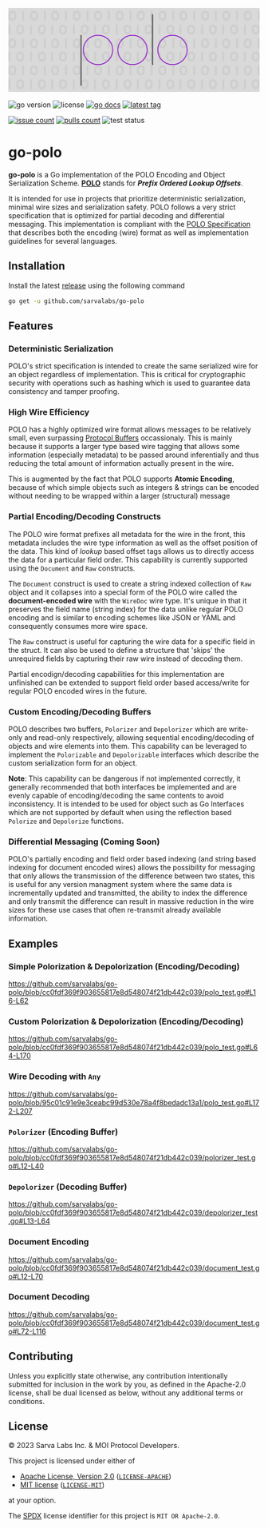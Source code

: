 ![image](./banner.png)

[godoclink]: https://godoc.org/github.com/sarvalabs/go-polo
[latestrelease]: https://github.com/sarvalabs/go-polo/releases/latest
[issueslink]: https://github.com/sarvalabs/go-polo/issues
[pullslink]: https://github.com/sarvalabs/go-polo/pulls

![go version](https://img.shields.io/github/go-mod/go-version/sarvalabs/go-polo?style=for-the-badge)
![license](https://img.shields.io/badge/license-MIT%2FApache--2.0-informational?style=for-the-badge)
[![go docs](http://img.shields.io/badge/go-documentation-blue.svg?style=for-the-badge)][godoclink]
[![latest tag](https://img.shields.io/github/v/tag/sarvalabs/go-polo?color=blue&label=latest%20tag&sort=semver&style=for-the-badge)][latestrelease]

[![issue count](https://img.shields.io/github/issues/sarvalabs/go-polo?style=for-the-badge&color=yellow)][issueslink]
[![pulls count](https://img.shields.io/github/issues-pr/sarvalabs/go-polo?style=for-the-badge&color=brightgreen)][pullslink]
![test status](https://img.shields.io/github/actions/workflow/status/sarvalabs/go-polo/testing.yml?label=tests&style=for-the-badge)


# go-polo
**go-polo** is a Go implementation of the POLO Encoding and Object Serialization Scheme. [**POLO**](https://github.com/sarvalabs/polo) stands for ***Prefix Ordered Lookup Offsets***. 

It is intended for use in projects that prioritize deterministic serialization, minimal wire sizes and serialization safety. POLO follows a very strict specification that is optimized for partial decoding and differential messaging. This implementation is compliant with the [POLO Specification](https://github.com/sarvalabs/polo) that describes both the encoding (wire) format as well as implementation guidelines for several languages.

## Installation
Install the latest [release](https://github.com/sarvalabs/go-polo/releases) using the following command
```sh
go get -u github.com/sarvalabs/go-polo
```

## Features
### Deterministic Serialization
POLO's strict specification is intended to create the same serialized wire for an object regardless of implementation. This is critical for cryptographic security with operations such as hashing which is used to guarantee data consistency and tamper proofing.

### High Wire Efficiency
POLO has a highly optimized wire format allows messages to be relatively small, even surpassing [Protocol Buffers](https://protobuf.dev/programming-guides/encoding/) occassionaly. This is mainly because it supports a larger type based wire tagging that allows some information (especially metadata) to be passed around inferentially and thus reducing the total amount of information actually present in the wire. 

This is augmented by the fact that POLO supports **Atomic Encoding**, because of which simple objects such as integers & strings can be encoded without needing to be wrapped within a larger (structural) message

### Partial Encoding/Decoding Constructs
The POLO wire format prefixes all metadata for the wire in the front, this metadata includes the wire type information as well as the offset position of the data. This kind of *lookup* based offset tags allows us to directly access the data for a particular field order. This capability is currently supported using the `Document` and `Raw` constructs. 

The `Document` construct is used to create a string indexed collection of `Raw` object and it collapses into a special form of the POLO wire called the **document-encoded wire** with the `WireDoc` wire type. It's unique in that it preserves the field name (string index) for the data unlike regular POLO encoding and is similar to encoding schemes like JSON or YAML and consequently consumes more wire space.

The `Raw` construct is useful for capturing the wire data for a specific field in the struct. It can also be used to define a structure that 'skips' the unrequired fields by capturing their raw wire instead of decoding them.

Partial encodign/decoding capabilities for this implementation are unfinished can be extended to support field order based access/write for regular POLO encoded wires in the future.

### Custom Encoding/Decoding Buffers
POLO describes two buffers, `Polorizer` and `Depolorizer` which are write-only and read-only respectively, allowing sequential encoding/decoding of objects and wire elements into them. This capability can be leveraged to implement the `Polorizable` and `Depolorizable` interfaces which describe the custom serialization form for an object.

**Note**: This capability can be dangerous if not implemented correctly, it generally recommended that both interfaces be implemented and are evenly capable of encoding/decoding the same contents to avoid inconsistency. It is intended to be used for object such as Go Interfaces which are not supported by default when using the reflection based `Polorize` and `Depolorize` functions.

### Differential Messaging (Coming Soon)
POLO's partially encoding and field order based indexing (and string based indexing for document encoded wires) allows the possibility for messaging that only allows the transmission of the difference between two states, this is useful for any version managment system where the same data is incrementally updated and transmitted, the ability to index the difference and only transmit the difference can result in massive reduction in the wire sizes for these use cases that often re-transmit already available information.

## Examples
### Simple Polorization & Depolorization (Encoding/Decoding)
https://github.com/sarvalabs/go-polo/blob/cc0fdf369f903655817e8d548074f21db442c039/polo_test.go#L16-L62

### Custom Polorization & Depolorization (Encoding/Decoding)
https://github.com/sarvalabs/go-polo/blob/cc0fdf369f903655817e8d548074f21db442c039/polo_test.go#L64-L170

### Wire Decoding with `Any`
https://github.com/sarvalabs/go-polo/blob/95c01c91e9e3ceabc99d530e78a4f8bedadc13a1/polo_test.go#L172-L207

### `Polorizer` (Encoding Buffer)
https://github.com/sarvalabs/go-polo/blob/cc0fdf369f903655817e8d548074f21db442c039/polorizer_test.go#L12-L40

### `Depolorizer` (Decoding Buffer)
https://github.com/sarvalabs/go-polo/blob/cc0fdf369f903655817e8d548074f21db442c039/depolorizer_test.go#L13-L64

### Document Encoding
https://github.com/sarvalabs/go-polo/blob/cc0fdf369f903655817e8d548074f21db442c039/document_test.go#L12-L70

### Document Decoding
https://github.com/sarvalabs/go-polo/blob/cc0fdf369f903655817e8d548074f21db442c039/document_test.go#L72-L116

## Contributing
Unless you explicitly state otherwise, any contribution intentionally submitted
for inclusion in the work by you, as defined in the Apache-2.0 license, shall be
dual licensed as below, without any additional terms or conditions.

## License
&copy; 2023 Sarva Labs Inc. & MOI Protocol Developers.

This project is licensed under either of
- [Apache License, Version 2.0](https://www.apache.org/licenses/LICENSE-2.0) ([`LICENSE-APACHE`](LICENSE-APACHE))
- [MIT license](https://opensource.org/licenses/MIT) ([`LICENSE-MIT`](LICENSE-MIT))

at your option.

The [SPDX](https://spdx.dev) license identifier for this project is `MIT OR Apache-2.0`.